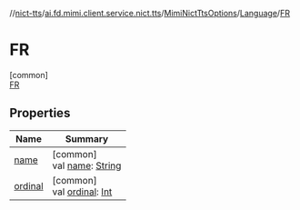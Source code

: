 //[nict-tts](../../../../../index.md)/[ai.fd.mimi.client.service.nict.tts](../../../index.md)/[MimiNictTtsOptions](../../index.md)/[Language](../index.md)/[FR](index.md)

# FR

[common]\
[FR](index.md)

## Properties

| Name | Summary |
|---|---|
| [name](../../-gender/-u-n-k-n-o-w-n/index.md#-372974862%2FProperties%2F780352369) | [common]<br>val [name](../../-gender/-u-n-k-n-o-w-n/index.md#-372974862%2FProperties%2F780352369): [String](https://kotlinlang.org/api/core/kotlin-stdlib/kotlin/-string/index.html) |
| [ordinal](../../-gender/-u-n-k-n-o-w-n/index.md#-739389684%2FProperties%2F780352369) | [common]<br>val [ordinal](../../-gender/-u-n-k-n-o-w-n/index.md#-739389684%2FProperties%2F780352369): [Int](https://kotlinlang.org/api/core/kotlin-stdlib/kotlin/-int/index.html) |
